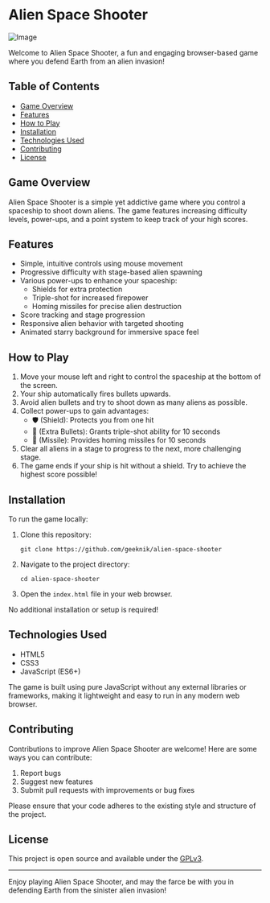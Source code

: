 # Alien Space Shooter

![Image](https://github.com/geeknik/alien-space-shooter/assets/466878/6ede2bfc-18f4-42d7-b840-8e55f760608b)

Welcome to Alien Space Shooter, a fun and engaging browser-based game where you defend Earth from an alien invasion!

## Table of Contents

- [Game Overview](#game-overview)
- [Features](#features)
- [How to Play](#how-to-play)
- [Installation](#installation)
- [Technologies Used](#technologies-used)
- [Contributing](#contributing)
- [License](#license)

## Game Overview

Alien Space Shooter is a simple yet addictive game where you control a spaceship to shoot down aliens. The game features increasing difficulty levels, power-ups, and a point system to keep track of your high scores.

## Features

- Simple, intuitive controls using mouse movement
- Progressive difficulty with stage-based alien spawning
- Various power-ups to enhance your spaceship:
  - Shields for extra protection
  - Triple-shot for increased firepower
  - Homing missiles for precise alien destruction
- Score tracking and stage progression
- Responsive alien behavior with targeted shooting
- Animated starry background for immersive space feel

## How to Play

1. Move your mouse left and right to control the spaceship at the bottom of the screen.
2. Your ship automatically fires bullets upwards.
3. Avoid alien bullets and try to shoot down as many aliens as possible.
4. Collect power-ups to gain advantages:
   - 🛡️ (Shield): Protects you from one hit
   - 🔫 (Extra Bullets): Grants triple-shot ability for 10 seconds
   - 🚀 (Missile): Provides homing missiles for 10 seconds
5. Clear all aliens in a stage to progress to the next, more challenging stage.
6. The game ends if your ship is hit without a shield. Try to achieve the highest score possible!

## Installation

To run the game locally:

1. Clone this repository:
   ```
   git clone https://github.com/geeknik/alien-space-shooter
   ```
2. Navigate to the project directory:
   ```
   cd alien-space-shooter
   ```
3. Open the `index.html` file in your web browser.

No additional installation or setup is required!

## Technologies Used

- HTML5
- CSS3
- JavaScript (ES6+)

The game is built using pure JavaScript without any external libraries or frameworks, making it lightweight and easy to run in any modern web browser.

## Contributing

Contributions to improve Alien Space Shooter are welcome! Here are some ways you can contribute:

1. Report bugs
2. Suggest new features
3. Submit pull requests with improvements or bug fixes

Please ensure that your code adheres to the existing style and structure of the project.

## License

This project is open source and available under the [GPLv3](LICENSE).

---

Enjoy playing Alien Space Shooter, and may the farce be with you in defending Earth from the sinister alien invasion!
